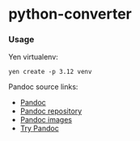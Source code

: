 # python-converter

### Usage

Yen virtualenv:
```shell
yen create -p 3.12 venv
```

Pandoc source links:

- [Pandoc](https://pandoc.org/)
- [Pandoc repository](https://github.com/jgm/pandoc)
- [Pandoc images](https://github.com/pandoc/dockerfiles)
- [Try Pandoc](https://pandoc.org/try/)
